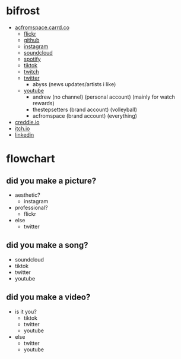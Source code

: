 # bifrost

- [acfromspace.carrd.co](https://acfromspace.carrd.co/)
  - [flickr](https://www.flickr.com/people/acfromspace/)
  - [github](https://github.com/acfromspace)
  - [instagram](https://www.instagram.com/acfromspace/)
  - [soundcloud](https://soundcloud.com/acfromspace)
  - [spotify](https://open.spotify.com/user/1252712964)
  - [tiktok](https://www.tiktok.com/@acfromspace)
  - [twitch](https://www.twitch.tv/acfromspace)
  - [twitter](https://twitter.com/acfromspace)
    - abyss (news updates/artists i like)
  - [youtube](https://www.youtube.com/c/acfromspace)
    - andrew (no channel) (personal account) (mainly for watch rewards)
    - thestepsetters (brand account) (volleyball)
    - acfromspace (brand account) (everything)
- [creddle.io](https://resume.creddle.io/resume/1t4bj9iydxm)
- [itch.io](https://acfromspace.itch.io)
- [linkedin](https://www.linkedin.com/in/acfromspace/)

# flowchart

## did you make a picture?

- aesthetic?
  - instagram
- professional?
  - flickr
- else
  - twitter

## did you make a song?

- soundcloud
- tiktok
- twitter
- youtube

## did you make a video?

- is it you?
  - tiktok
  - twitter
  - youtube
- else
  - twitter
  - youtube
